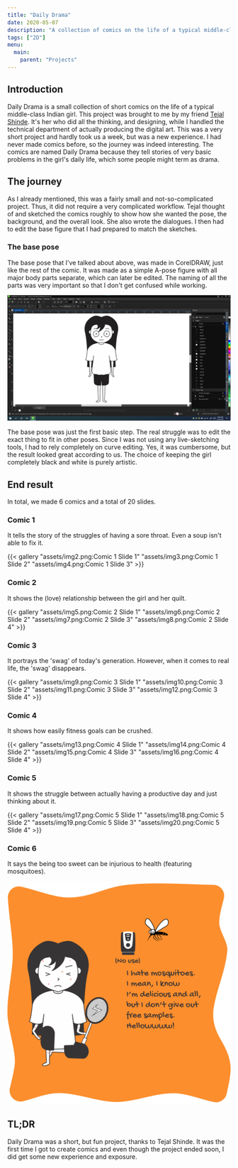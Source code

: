 ```yaml
---
title: "Daily Drama"
date: 2020-05-07
description: "A collection of comics on the life of a typical middle-class Indian girl."
tags: ["2D"]
menu:
  main:
    parent: "Projects"
---
```


## Introduction

Daily Drama is a small collection of short comics on the life of a typical middle-class Indian girl. This project was brought to me by my friend [Tejal Shinde](ext:https://www.instagram.com/thebubblebreaker_/). It's her who did all the thinking, and designing, while I handled the technical department of actually producing the digital art. This was a very short project and hardly took us a week, but was a new experience. I had never made comics before, so the journey was indeed interesting. The comics are named Daily Drama because they tell stories of very basic problems in the girl's daily life, which some people might term as drama.

## The journey

As I already mentioned, this was a fairly small and not-so-complicated project. Thus, it did not require a very complicated workflow. Tejal thought of and sketched the comics roughly to show how she wanted the pose, the background, and the overall look. She also wrote the dialogues. I then had to edit the base figure that I had prepared to match the sketches.

### The base pose

The base pose that I've talked about above, was made in CorelDRAW, just like the rest of the comic. It was made as a simple A-pose figure with all major body parts separate, which can later be edited. The naming of all the parts was very important so that I don't get confused while working.

![Making of the base pose](assets/img1.png)

The base pose was just the first basic step. The real struggle was to edit the exact thing to fit in other poses. Since I was not using any live-sketching tools, I had to rely completely on curve editing. Yes, it was cumbersome, but the result looked great according to us. The choice of keeping the girl completely black and white is purely artistic.

## End result

In total, we made 6 comics and a total of 20 slides.

### Comic 1

It tells the story of the struggles of having a sore throat. Even a soup isn't able to fix it.

{{< gallery "assets/img2.png:Comic 1 Slide 1" "assets/img3.png:Comic 1 Slide 2" "assets/img4.png:Comic 1 Slide 3" >}}

### Comic 2

It shows the (love) relationship between the girl and her quilt.

{{< gallery "assets/img5.png:Comic 2 Slide 1" "assets/img6.png:Comic 2 Slide 2" "assets/img7.png:Comic 2 Slide 3" "assets/img8.png:Comic 2 Slide 4" >}}

### Comic 3

It portrays the 'swag' of today's generation. However, when it comes to real life, the 'swag' disappears.

{{< gallery "assets/img9.png:Comic 3 Slide 1" "assets/img10.png:Comic 3 Slide 2" "assets/img11.png:Comic 3 Slide 3" "assets/img12.png:Comic 3 Slide 4" >}}

### Comic 4

It shows how easily fitness goals can be crushed.

{{< gallery "assets/img13.png:Comic 4 Slide 1" "assets/img14.png:Comic 4 Slide 2" "assets/img15.png:Comic 4 Slide 3" "assets/img16.png:Comic 4 Slide 4" >}}

### Comic 5

It shows the struggle between actually having a productive day and just thinking about it.

{{< gallery "assets/img17.png:Comic 5 Slide 1" "assets/img18.png:Comic 5 Slide 2" "assets/img19.png:Comic 5 Slide 3" "assets/img20.png:Comic 5 Slide 4" >}}

### Comic 6

It says the being too sweet can be injurious to health (featuring mosquitoes).

![Comic 6 Slide 1](assets/img21.png)

## TL;DR

Daily Drama was a short, but fun project, thanks to Tejal Shinde. It was the first time I got to create comics and even though the project ended soon, I did get some new experience and exposure.